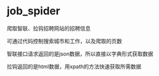 # job_spider
爬取智联、拉钩招聘网站的招聘信息

可通过代码控制搜索城市和工作，以及爬取的页数

智联接口请求返回的是json数据，所以直接以字典形式获取数据

拉钩返回的是html数据，用xpath的方法快速获取所需数据
